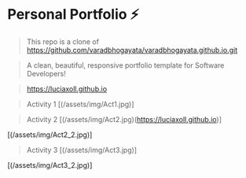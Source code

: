 # Personal Portfolio ⚡️
> This repo is a clone of https://github.com/varadbhogayata/varadbhogayata.github.io.git

>A clean, beautiful, responsive portfolio template for Software Developers!

> https://luciaxoll.github.io

>Activity 1
[(/assets/img/Act1.jpg)]


>Activity 2
[(/assets/img/Act2.jpg)(https://luciaxoll.github.io)]

[(/assets/img/Act2_2.jpg)]


>Activity 3
[(/assets/img/Act3.jpg)]

[(/assets/img/Act3_2.jpg)]

